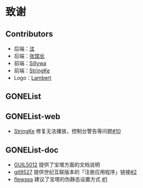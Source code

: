 # 致谢

## Contributors

- 后端：[泫](https://github.com/cugxuan)
- 后端：[张馆长](https://github.com/zhangguanzhang)
- 前端：[Sillywa](https://github.com/Sillywa/)
- 前端：[StringKe](https://github.com/StringKe)
- Logo：[Lambert](http://lambertchan.me/)

## GONEList


## GONEList-web

- [StringKe](https://github.com/StringKe) 修复无法播放，控制台警告等问题[#10](https://github.com/Sillywa/gonelist-web/pull/10)

## GONEList-doc

- [GUIL5012](https://github.com/GUIL5012) 提供了宝塔方面的文档说明
- [git9527](https://github.com/git9527) 提供世纪互联版本的「注册应用程序」链接[#2](https://github.com/cugxuan/gonelist-doc/pull/2)
- [flewsea](https://github.com/flewsea) 建议了宝塔的伪静态设置方式 [#1](https://github.com/gonelist/gonelist-doc/issues/1)
